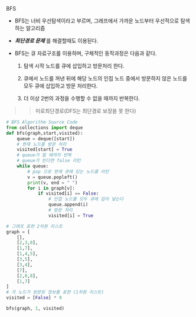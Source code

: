 BFS
- BFS는 너비 우선탐색이라고 부르며, 그래프에서 가까운 노드부터 우선적으로 탐색하는 알고리즘

- ***최단경로 문제*** 를 해결할때도 이용된다.

- BFS는 큐 자료구조를 이용하며, 구체적인 동작과정은 다음과 같다.

    1) 탐색 시작 노드를 큐에 삽입하고 방문처리 한다.
    
    2) 큐에서 노드를 꺼낸 뒤에 해당 노드의 인접 노드 중에서 방문하지 않은 노드를 모두 큐에 삽입하고 방문 처리한다.

    3) 더 이상 2번의 과정을 수행할 수 없을 때까지 반복한다.

>> 미로최단경로(DFS는 최단경로 보장을 못 한다)

```python
# BFS Algorithm Source Code
from collections import deque
def bfs(graph,start,visited):
    queue = deque([start])
    # 현재 노드를 방문 처리
    visited[start] = True
    # queue가 빌 때까지 반복
    # queue가 빈다면 false 리턴
    while queue:
        # pop 으로 현재 큐에 있는 노드를 리턴
        v = queue.popleft()
        print(v, end = " ")
        for i in graph[v]:
            if visited[i] == False:
                # 인접 노드를 모두 큐에 집어 넣는다
                queue.append(i)
                # 방문 처리
                visited[i] = True

# 그래프 표현 2차원 리스트
graph = [
    [],
    [2,3,8],
    [1,7],
    [1,4,5],
    [3,5],
    [3,4],
    [7],
    [2,6,8],
    [1,7]
]
# 각 노드가 방문된 정보를 표현 (1차원 리스트)
visited = [False] * 9

bfs(graph, 1, visited)
```